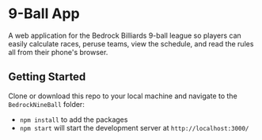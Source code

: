 # 9-Ball App

A web application for the Bedrock Billiards 9-ball league so players can easily calculate races, peruse teams, view the schedule, and read the rules all from their phone's browser.

## Getting Started

Clone or download this repo to your local machine and navigate to the `BedrockNineBall` folder:

* `npm install` to add the packages
* `npm start` will start the development server at `http://localhost:3000/`
